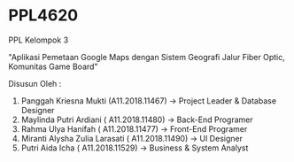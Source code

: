 # PPL4620

PPL Kelompok 3



"Aplikasi Pemetaan Google Maps dengan Sistem Geografi Jalur Fiber Optic, Komunitas Game Board"

Disusun Oleh :
1.	Panggah Kriesna Mukti (A11.2018.11467) -> Project Leader & Database Designer	
2.	Maylinda Putri Ardiani ( A11.2018.11480) -> Back-End Programer 
3.	Rahma Ulya Hanifah ( A11.2018.11477) -> Front-End Programer
4.	Miranti Alysha Zulia Larasati ( A11.2018.11490) -> UI Designer
5.	Putri Aida Icha ( A11.2018.11529) -> Business & System Analyst
